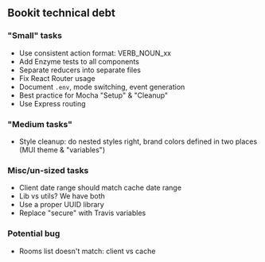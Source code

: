 ## Bookit technical debt

### "Small" tasks
- Use consistent action format: VERB_NOUN_xx
- Add Enzyme tests to all components
- Separate reducers into separate files
- Fix React Router usage
- Document `.env`, mode switching, event generation
- Best practice for Mocha "Setup" & "Cleanup"
- Use Express routing

### "Medium tasks"
- Style cleanup: do nested styles right, brand colors defined in two places (MUI theme & "variables")

### Misc/un-sized tasks
- Client date range should match cache date range
- Lib vs utils? We have both
- Use a proper UUID library
- Replace "secure" with Travis variables

### Potential bug
- Rooms list doesn't match: client vs cache
